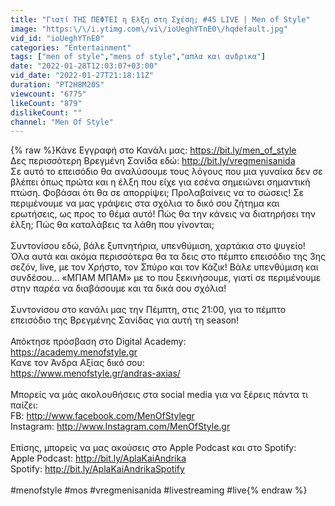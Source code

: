 ```yaml
---
title: "Γιατί ΤΗΣ ΠΕΦΤΕΙ η Ελξη στη Σχέση; #45 LIVE | Men of Style"
image: "https:\/\/i.ytimg.com\/vi\/ioUeghYTnE0\/hqdefault.jpg"
vid_id: "ioUeghYTnE0"
categories: "Entertainment"
tags: ["men of style","mens of style","απλα και ανδρικα"]
date: "2022-01-28T12:03:07+03:00"
vid_date: "2022-01-27T21:18:11Z"
duration: "PT2H8M20S"
viewcount: "6775"
likeCount: "879"
dislikeCount: ""
channel: "Men Of Style"
---
```

{% raw %}Κάνε Εγγραφή στο Κανάλι μας: <a rel="nofollow" target="blank" href="https://bit.ly/men_of_style">https://bit.ly/men_of_style</a><br />Δες περισσότερη Βρεγμένη Σανίδα εδώ: <a rel="nofollow" target="blank" href="http://bit.ly/vregmenisanida">http://bit.ly/vregmenisanida</a><br />Σε αυτό το επεισόδιο θα αναλύσουμε τους λόγους που μια γυναίκα δεν σε βλέπει όπως πρώτα και η έλξη που είχε για εσένα σημειώνει σημαντική πτώση. Φοβάσαι ότι θα σε απορρίψει; Προλαβαίνεις να το σώσεις! Σε περιμένουμε να μας γράψεις στα σχόλια το δικό σου ζήτημα και ερωτήσεις, ως προς το θέμα αυτό! Πώς θα την κάνεις να διατηρήσει την έλξη; Πώς θα καταλάβεις τα λάθη που γίνονται; <br /><br />Συντονίσου εδώ, βάλε ξυπνητήρια, υπενθύμιση, χαρτάκια στο ψυγείο! Όλα αυτά και ακόμα περισσότερα θα τα δεις στο πέμπτο επεισόδιο της 3ης σεζόν, live,  με τον Χρήστο, τον Σπύρο και τον Κάζικ! Βάλε υπενθύμιση και συνδέσου... «ΜΠΑΜ ΜΠΑΜ» με το που ξεκινήσουμε, γιατί σε περιμένουμε στην παρέα να διαβάσουμε και τα δικά σου σχόλια!<br /><br />Συντονίσου στο κανάλι μας την Πέμπτη, στις 21:00, για το πέμπτο επεισόδιο της Βρεγμένης Σανίδας για αυτή τη season!<br /><br />Απόκτησε πρόσβαση στο Digital Academy:<br /><a rel="nofollow" target="blank" href="https://academy.menofstyle.gr">https://academy.menofstyle.gr</a> <br />Κανε τον Άνδρα Αξίας δικό σου:<br /><a rel="nofollow" target="blank" href="https://www.menofstyle.gr/andras-axias/">https://www.menofstyle.gr/andras-axias/</a>  <br /><br />Μπορείς να μάς ακολουθήσεις στα social media για να ξέρεις πάντα τι παίζει:<br />FB: <a rel="nofollow" target="blank" href="http://www.facebook.com/MenOfStylegr">http://www.facebook.com/MenOfStylegr</a><br />Instagram: <a rel="nofollow" target="blank" href="http://www.Instagram.com/MenOfStyle.gr">http://www.Instagram.com/MenOfStyle.gr</a><br /><br />Επίσης, μπορείς να μας ακούσεις στο Apple Podcast και στο Spotify:<br />Apple Podcast: <a rel="nofollow" target="blank" href="http://bit.ly/AplaKaiAndrika">http://bit.ly/AplaKaiAndrika</a><br />Spotify: <a rel="nofollow" target="blank" href="http://bit.ly/AplaKaiAndrikaSpotify">http://bit.ly/AplaKaiAndrikaSpotify</a><br /><br />#menofstyle #mos #vregmenisanida #livestreaming #live{% endraw %}
